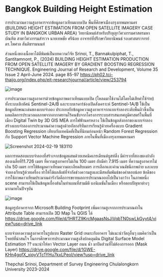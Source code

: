 # Bangkok Building Height Estimation
การประมาณความสูงอาคารจากข้อมูลดาวเทียมแบบเปิด พื้นที่ศึกษาเมืองกรุงเทพมหานคร (BUILDING HEIGHT ESTIMATION  FROM OPEN SATELLITE IMAGERY CASE STUDY IN BANGKOK URBAN AREA) วิทยานิพนธ์สำหรับปริญญาวิศวกรรมศาสตรมหาบัณฑิต สาขาวิศวกรรมสำรวจ นายเทพชัย ศรีน้อย อาจารย์ที่ปรึกษาวิทยานิพนธ์ รองศาสตราจารย์ ดร.ไพศาล สันติธรรมนนท์ 

ส่วนหนึ่งของเนื้อหาได้ตีพิมพ์เป็นบทความวิจัย Srinoi, T., Bannakulpiphat, T., Santitamnont, P., (2024) BUILDING HEIGHT ESTIMATION PRODUCTION FROM OPEN SATELLITE IMAGERY BY GRADIENT BOOSTING REGRESSION TECHNIQUE. Engineering Journal of Research and Development, Volume 35 Issue 2 April-June 2024. page 85-97 https://ph02.tci-thaijo.org/index.php/eit-researchjournal/article/view/253794

![image](https://github.com/lookmeebbear/BKK_BHE/assets/88705136/a867c5a9-afa2-4177-98c0-ef0b77172854)

การประมาณความสูงอาคารด้วยข้อมูลภาพดาวเทียมแบบเปิด (โหลดมาใช้งานได้โดยไม่เสียค่าใช้จ่าย) ทั้งระบบเชิงทัศน์ Sentinel-2A/B และระบบเรดาร์ช่องเปิดสังเคราะห์ Sentinel-1A/B ใช้เป็นข้อมูลลักษณะเด่นของแบบจำลอง ประกอบกับข้อมูลความสูงอาคารจากแบบจำลองระดับพื้นผิวซึ่งเป็นผลผลิตการประมวลผลภาพจากอากาศยานไร้คนขับจากโครงการระบบสารสนเทศภูมิศาสตร์ในพื้นที่เมือง Digital Twin by 3D GIS MEA การไฟฟ้านครหลวง ใช้เป็นข้อมูลส่งออกของแบบจำลอง สร้างแบบจำลองการประมาณค่าความสูงด้วยอัลกอริทึมการเรียนรู้ด้วยเครื่องแบบ Gradient Boosting Regression เทียบกับเทคนิคที่เป็นที่นิยมก่อนหน้า Random Forest Regression กับ Support Vector Machine Regression ภายในพื้นที่เมืองกรุงเทพมหานคร

![Screenshot 2024-02-19 183110](https://github.com/lookmeebbear/BKK_BHE/assets/88705136/1f822507-90f4-44df-8206-25daa94e1d21)

ผลการทดสอบแบบจำลองที่สร้างจากข้อมูลผสมด้วยเทคนิคเกรเดียนต์บูสท์ติ้ง มีค่ารากที่สองของกำลังสองเฉลี่ยที่11.726 เมตร ที่ความสูงอาคารไม่เกิน 100 เมตร กับมีค่า 7.915 เมตร ที่ความสูงอาคารไม่เกิน 50 เมตร การใช้ข้อมูลดาวเทียมความละเอียดสิบเมตร การเลือกและคำนวณดัชนีภาพถ่าย และแบบจำลองเรียนรู้ด้วยเครื่อง ทำให้ได้ผลลัผธ์ที่จำกัดช่วงความสูงและมีสหสัมพันธ์ของคำตอบน้อย
ข้อดีของการใช้ภาพดาวเทียมประมาณค่ารังวัดคือการขยายผลการประมาณออกไปเป็นวงกว้าง ในภาพหนึ่ง scene สามารถใช้เป็นข้อมูลเบื้องต้นในทำแผนที่สามมิติ แอนิเมชันในเมือง หรือตอบปัญหาต่างๆมากมายในปัจจุบัน

![image](https://github.com/lookmeebbear/BKK_BHE/assets/88705136/893d3e42-710e-4724-bb36-18a136813f4a)

ข้อมูลรูปอาคารจาก Microsoft Building Footprint เพิ่มความสูงจากการประมาณค่าใน Attribute Table สามารถเปิด 3D Map ใน QGIS ได้
https://drive.google.com/file/d/1HRTZ9KrcMgaasNsJiVqbTN0swLkGyyt4/view?usp=drive_link

แบบจำลองความสูงอาคารในรูปแบบ Raster Grid เหมาะกับอาคาร ไม่แนะนำวัตถุอื่นๆ ผมคิดว่าเป็นโจทย์ที่น่าสนใจ ในการศึกษาการประมาณความสูงสิ่งปกคลุมดิน Digital Surface Model Estimation ??
แนะนำให้หา Vector Layer ถนน น้ำ มาปิดส่วนที่ไม่ต้องการออก (Mask Layer)
https://drive.google.com/file/d/1GWE-KHn4gofX_xipyVTc1YHu7kxLPeoI/view?usp=drive_link



Thepchai Srinoi, Department of Survey Engineering Chulalongkorn University 2023-2024
